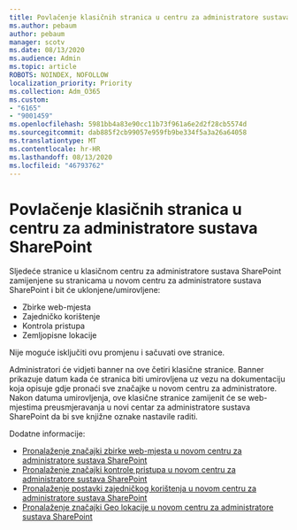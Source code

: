 ```yaml
---
title: Povlačenje klasičnih stranica u centru za administratore sustava SharePoint
ms.author: pebaum
author: pebaum
manager: scotv
ms.date: 08/13/2020
ms.audience: Admin
ms.topic: article
ROBOTS: NOINDEX, NOFOLLOW
localization_priority: Priority
ms.collection: Adm_O365
ms.custom:
- "6165"
- "9001459"
ms.openlocfilehash: 5981bb4a83e90cc11b73f961a6e2d2f28cb5574d
ms.sourcegitcommit: dab885f2cb99057e959fb9be334f5a3a26a64058
ms.translationtype: MT
ms.contentlocale: hr-HR
ms.lasthandoff: 08/13/2020
ms.locfileid: "46793762"
---
```

# <a name="retire-classic-pages-in-sharepoint-admin-center"></a>Povlačenje klasičnih stranica u centru za administratore sustava SharePoint

Sljedeće stranice u klasičnom centru za administratore sustava SharePoint zamijenjene su stranicama u novom centru za administratore sustava SharePoint i bit će uklonjene/umirovljene: 

- Zbirke web-mjesta 
- Zajedničko korištenje
- Kontrola pristupa
- Zemljopisne lokacije

Nije moguće isključiti ovu promjenu i sačuvati ove stranice.

Administratori će vidjeti banner na ove četiri klasične stranice. Banner prikazuje datum kada će stranica biti umirovljena uz vezu na dokumentaciju koja opisuje gdje pronaći sve značajke u novom centru za administratore. Nakon datuma umirovljenja, ove klasične stranice zamijenit će se web-mjestima preusmjeravanja u novi centar za administratore sustava SharePoint da bi sve knjižne oznake nastavile raditi.
  
Dodatne informacije:

- [Pronalaženje značajki zbirke web-mjesta u novom centru za administratore sustava SharePoint](https://docs.microsoft.com/sharepoint/site-collections-page)
- [Pronalaženje značajki kontrole pristupa u novom centru za administratore sustava SharePoint](https://docs.microsoft.com/sharepoint/control-access)
- [Pronalaženje postavki zajedničkog korištenja u novom centru za administratore sustava SharePoint](https://docs.microsoft.com/sharepoint/sharing-settings)
- [Pronalaženje značajki Geo lokacije u novom centru za administratore sustava SharePoint](https://docs.microsoft.com/sharepoint/manage-geo-locations)